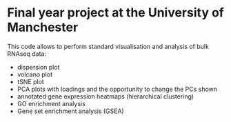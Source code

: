 # Final year project at the University of Manchester

This code allows to perform standard visualisation and analysis of bulk RNAseq data:
  * dispersion plot
  * volcano plot
  * tSNE plot
  * PCA plots with loadings and the opportunity to change the PCs shown
  * annotated gene expression heatmaps (hierarchical clustering)
  * GO enrichment analysis
  * Gene set enrichment analysis (GSEA)
